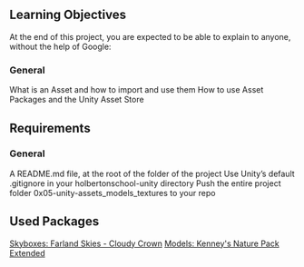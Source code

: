 ## Learning Objectives
At the end of this project, you are expected to be able to explain to anyone, without the help of Google:

### General
What is an Asset and how to import and use them
How to use Asset Packages and the Unity Asset Store

## Requirements
### General
A README.md file, at the root of the folder of the project
Use Unity’s default .gitignore in your holbertonschool-unity directory
Push the entire project folder 0x05-unity-assets_models_textures to your repo


## Used Packages
[Skyboxes: Farland Skies - Cloudy Crown](https://assetstore.unity.com/packages/2d/textures-materials/sky/farland-skies-cloudy-crown-60004)
[Models: Kenney's Nature Pack Extended](https://kenney.nl/assets/nature-pack-extended)